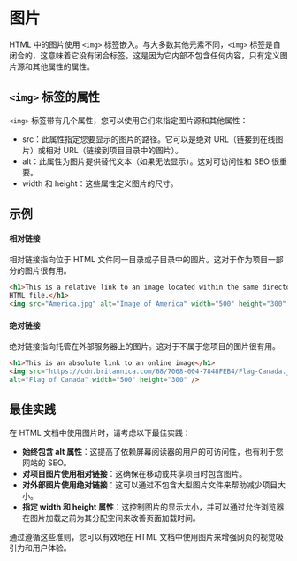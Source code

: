 # 图片

HTML 中的图片使用 `<img>` 标签嵌入。与大多数其他元素不同，`<img>` 标签是自闭合的，这意味着它没有闭合标签。这是因为它内部不包含任何内容，只有定义图片源和其他属性的属性。

## `<img>` 标签的属性

`<img>` 标签带有几个属性，您可以使用它们来指定图片源和其他属性：

- src：此属性指定您要显示的图片的路径。它可以是绝对 URL（链接到在线图片）或相对 URL（链接到项目目录中的图片）。
- alt：此属性为图片提供替代文本（如果无法显示）。这对可访问性和 SEO 很重要。
- width 和 height：这些属性定义图片的尺寸。

## 示例

#### 相对链接

相对链接指向位于 HTML 文件同一目录或子目录中的图片。这对于作为项目一部分的图片很有用。

```html
<h1>This is a relative link to an image located within the same directory as the
HTML file.</h1>
<img src="America.jpg" alt="Image of America" width="500" height="300" />
```

#### 绝对链接

绝对链接指向托管在外部服务器上的图片。这对于不属于您项目的图片很有用。

```html
<h1>This is an absolute link to an online image</h1>
<img src="https://cdn.britannica.com/68/7068-004-7848FEB4/Flag-Canada.jpg"
alt="Flag of Canada" width="500" height="300" />
```

## 最佳实践

在 HTML 文档中使用图片时，请考虑以下最佳实践：

- **始终包含 alt 属性**：这提高了依赖屏幕阅读器的用户的可访问性，也有利于您网站的 SEO。
- **对项目图片使用相对链接**：这确保在移动或共享项目时包含图片。
- **对外部图片使用绝对链接**：这可以通过不包含大型图片文件来帮助减少项目大小。
- **指定 width 和 height 属性**：这控制图片的显示大小，并可以通过允许浏览器在图片加载之前为其分配空间来改善页面加载时间。

通过遵循这些准则，您可以有效地在 HTML 文档中使用图片来增强网页的视觉吸引力和用户体验。


